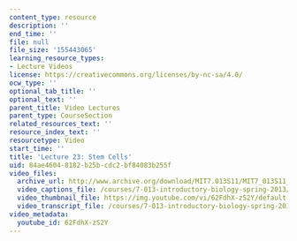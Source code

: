 ```yaml
---
content_type: resource
description: ''
end_time: ''
file: null
file_size: '155443065'
learning_resource_types:
- Lecture Videos
license: https://creativecommons.org/licenses/by-nc-sa/4.0/
ocw_type: ''
optional_tab_title: ''
optional_text: ''
parent_title: Video Lectures
parent_type: CourseSection
related_resources_text: ''
resource_index_text: ''
resourcetype: Video
start_time: ''
title: 'Lecture 23: Stem Cells'
uid: 84ae4604-8182-b25b-cdc2-bf84083b255f
video_files:
  archive_url: http://www.archive.org/download/MIT7.013S11/MIT7_013S11_lec23_300k.mp4
  video_captions_file: /courses/7-013-introductory-biology-spring-2013/7e27b94f441e55f380cccae48a5520e9_62FdhX-zS2Y.vtt
  video_thumbnail_file: https://img.youtube.com/vi/62FdhX-zS2Y/default.jpg
  video_transcript_file: /courses/7-013-introductory-biology-spring-2013/803c9015614eb675d6bd58300b53e38f_62FdhX-zS2Y.pdf
video_metadata:
  youtube_id: 62FdhX-zS2Y
---
```

